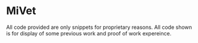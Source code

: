 # MiVet

All code provided are only snippets for proprietary reasons. All code shown is for display of some previous work and proof of work expereince.
